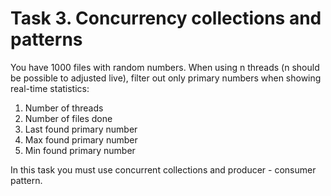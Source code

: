 
# Task 3. Concurrency collections and patterns

You have 1000 files with random numbers. When using n threads (n should be possible to adjusted live), filter out only primary numbers when showing real-time statistics:
1. Number of threads
2. Number of files done
3. Last found primary number
4. Max found primary number
5. Min found primary number

In this task you must use concurrent collections and producer - consumer pattern.


